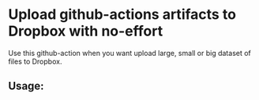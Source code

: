 # Upload github-actions artifacts to Dropbox with no-effort

Use this github-action when you want upload large, small or big dataset of files to Dropbox.

## Usage:

